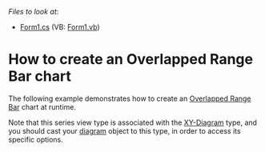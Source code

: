 <!-- default file list -->
*Files to look at*:

* [Form1.cs](./CS/Series_OverlappedRangeBarChart/Form1.cs) (VB: [Form1.vb](./VB/Series_OverlappedRangeBarChart/Form1.vb))
<!-- default file list end -->
# How to create an Overlapped Range Bar chart

The following example demonstrates how to create an [Overlapped Range Bar](https://docs.devexpress.com/WindowsForms/2983/controls-and-libraries/chart-control/series-views/2d-series-views/bar-series-views/overlapped-range-bar-chart?p=netframework) chart at runtime.

Note that this series view type is associated with the [XY-Diagram](https://docs.devexpress.com/WindowsForms/5908/controls-and-libraries/chart-control/diagram/xy-diagram?p=netframework) type, and you should cast your [diagram](https://docs.devexpress.com/WindowsForms/DevExpress.XtraCharts.ChartControl.Diagram?p=netframework) object to this type, in order to access its specific options.
